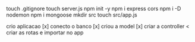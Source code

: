 touch .gitignore
touch server.js
npm init -y
npm i express cors
npm i -D nodemon
npm i mongoose
mkdir src
touch src/app.js

crio aplicacao [x]
conecto o banco [x]
criou a model [x]
criar a controller <
criar as rotas e importar no app